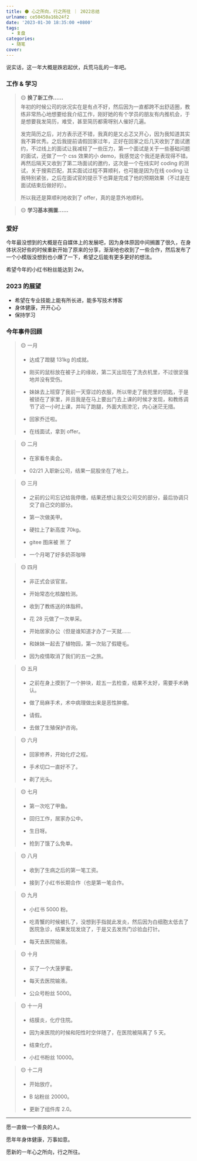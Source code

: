 ```yaml
---
title: ⚫ 心之所向，行之所往 ｜ 2022总结
urlname: ce50450a16b24f2
date: '2023-01-30 18:35:00 +0800'
tags:
  - 复盘
categories:
  - 随笔
cover:
---
```


说实话，这一年大概是跌宕起伏，兵荒马乱的一年吧。

### 工作 & 学习

> 🟡 **换了新工作……**  
> 年初的时候公司的状况实在是有点不好，然后因为一直都跨不出舒适圈，教练非常热心地想要给我介绍工作，刚好她的有个学员的朋友有内推机会，于是想要我发简历，难受，甚至简历都需呀别人催好几遍。
>
> 发完简历之后，对方表示还不错，我真的是又忐忑又开心，因为我知道其实我不算优秀。之后我提前请假回家过年，正好在回家之后几天收到了面试邀约，不过线上的面试让我减轻了一些压力，第一个面试是关于一些基础问题的面试，还做了一个 css 效果的小 demo，我感觉这个我还是表现得不错。再然后隔天又收到了第二场面试的邀约，这次是一个在线实时 coding 的测试，关于搜索匹配，其实面试过程不算顺利，也可能是因为在线 coding 让我特别紧张，之后在面试官的提示下也算是完成了他的预期效果（不过是在面试结束后做好的）。
>
> 所以我还是算顺利地收到了 offer，真的是意外地顺利。

> 🟡 **学习基本搁置……**

### 爱好

今年最没想到的大概是在自媒体上的发展吧，因为身体原因中间搁置了很久，在身体状况好些的时候重新开始了原来的分享，渐渐地也收到了一些合作，然后发布了一个小模版没想到也小爆了一下，希望之后能有更多更好的想法。

希望今年的小红书粉丝能达到 2w。

### 2023 的展望

- 希望在专业技能上能有所长进，能多写技术博客
- 身体健康，开开心心
- 保持学习

### 今年事件回顾

> 🟡 一月
>
> - 达成了蹬腿 131kg 的成就。
>
> - 刚买的鼠标放在被子上的缘故，第二天出现在了洗衣机里，不过很坚强地并没有受伤。
>
> - 妹妹去上班穿了我前一天穿过的衣服，所以带走了我兜里的钥匙，于是被锁在了家里，并且我是在马上要出门去上课的时候才发现，和教练调节了迟一小时上课，并叫了跑腿，外面大雨滂沱，内心迷茫无措。
>
> - 回家乔迁啦。
>
> - 在线面试，拿到 offer。

> 🟡 二月
>
> - 在家看冬奥会。
>
> - 02/21 入职新公司，结果一屁股坐在了地上。

> 🟡 三月
>
> - 之前的公司忘记给我停缴，结果还想让我交公司交的部分，最后协调只交了自己交的部分。
>
> - 第一次做美甲。
>
> - 硬拉上了新高度 70kg。
>
> - gitee 图床被 🈲️ 了
>
> - 一个月喝了好多奶茶咖啡

> 🟡 四月
>
> - 非正式会谈官宣。
>
> - 开始常态化核酸检测。
>
> - 收到了教练送的体脂秤。
>
> - 花 28 元做了一次单采。
>
> - 开始居家办公（但是谁知道才办了一天就……
>
> - 和妹妹一起去了植物园，第一次贴了假睫毛。
>
> - 因为疫情取消了我们的五一之旅。

> 🟡 五月
>
> - 之前在身上摸到了一个肿块，趁五一去检查，结果不太好，需要手术确认。
>
> - 做了局麻手术，术中病理做出来是恶性肿瘤。
>
> - 请假。
>
> - 去做了生殖保护咨询。

> 🟡 六月
>
> - 回家修养，开始化疗之程。
>
> - 手术切口一直好不了。
>
> - 剃了光头。

> 🟡 七月
>
> - 第一次吃了甲鱼。
>
> - 回归工作，居家办公中。
>
> - 生日呀。
>
> - 抢到了饿了么免单。

> 🟡 八月
>
> - 收到了生病之后的第一笔工资。
>
> - 接到了小红书长期合作（也是第一笔合作。

> 🟡 九月
>
> - 小红书 5000 粉。
>
> - 吃青蟹的时候被扎了，没想到手指就此发炎，然后因为白细胞太低去了医院急诊，结果发现发烧了，于是又去发热门诊验血打针。
>
> - 每天去医院输液。

> 🟡 十月
>
> - 买了一个大菠萝蜜。
>
> - 每天去医院输液。
>
> - 公众号粉丝 5000。

> 🟡 十一月
>
> - 结膜炎，化疗住院。
>
> - 因为来医院的时候和阳性时空伴随了，在医院被隔离了 5 天。
>
> - 结束化疗。
>
> - 小红书粉丝 10000。

> 🟡 十二月
>
> - 开始放疗。
>
> - B 站粉丝 20000。
>
> - 更新了组件库 2.0。

---

愿一直做一个善良的人。

愿年年身体健康，万事如意。

愿新的一年心之所向，行之所往。
